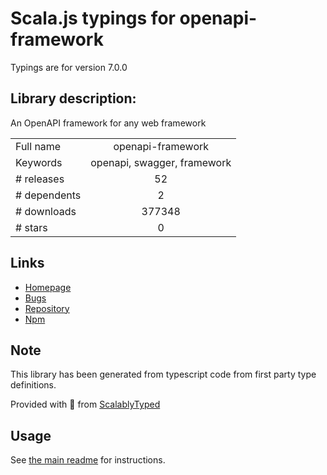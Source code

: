 
# Scala.js typings for openapi-framework

Typings are for version 7.0.0

## Library description:
An OpenAPI framework for any web framework

|                    |                 |
| ------------------ | :-------------: |
| Full name          | openapi-framework |
| Keywords           | openapi, swagger, framework |
| # releases         | 52 |
| # dependents       | 2 |
| # downloads        | 377348 |
| # stars            | 0 |

## Links
- [Homepage](https://github.com/kogosoftwarellc/open-api/tree/master/packages/openapi-framework#readme)
- [Bugs](https://github.com/kogosoftwarellc/open-api/issues?utf8=%E2%9C%93&q=is%3Aissue+is%3Aopen+label%3Aopenapi-framework)
- [Repository](https://github.com/kogosoftwarellc/open-api)
- [Npm](https://www.npmjs.com/package/openapi-framework)
    


## Note
This library has been generated from typescript code from first party type definitions.

Provided with :purple_heart: from [ScalablyTyped](https://github.com/oyvindberg/ScalablyTyped)

## Usage
See [the main readme](../../readme.md) for instructions.


